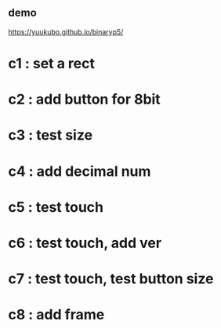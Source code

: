 ## demo  
https://yuukubo.github.io/binaryp5/  
  
# c1  : set a rect  
# c2  : add button for 8bit  
# c3  : test size  
# c4  : add decimal num  
# c5  : test touch  
# c6  : test touch, add ver  
# c7  : test touch, test button size  
# c8  : add frame  
